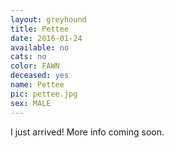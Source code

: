```yaml
---
layout: greyhound
title: Pettee
date: 2016-01-24
available: no
cats: no
color: FAWN
deceased: yes
name: Pettee
pic: pettee.jpg
sex: MALE
---
```


I just arrived! More info coming soon.
